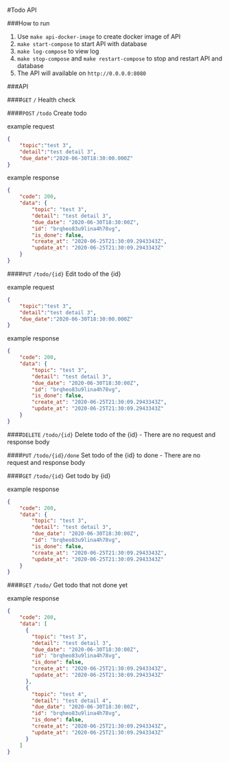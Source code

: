 #Todo API

###How to run
1. Use `make api-docker-image` to create docker image of API
2. `make start-compose` to start API with database
3. `make log-compose` to view log
4. `make stop-compose` and `make restart-compose` to stop and restart API and database
5. The API will available on `http://0.0.0.0:8080`

###API

####`GET` `/`
Health check

####`POST` `/todo`
Create todo

example request
```json
{
	"topic":"test 3",
	"detail":"test detail 3",
	"due_date":"2020-06-30T18:30:00.000Z"
}
```

example response
```json
{
    "code": 200,
    "data": {
        "topic": "test 3",
        "detail": "test detail 3",
        "due_date": "2020-06-30T18:30:00Z",
        "id": "brqheo83u9lina4h78vg",
        "is_done": false,
        "create_at": "2020-06-25T21:30:09.2943343Z",
        "update_at": "2020-06-25T21:30:09.2943343Z"
    }
}
```

####`PUT` `/todo/{id}`
Edit todo of the {id}

example request
```json
{
	"topic":"test 3",
	"detail":"test detail 3",
	"due_date":"2020-06-30T18:30:00.000Z"
}
```

example response
```json
{
    "code": 200,
    "data": {
        "topic": "test 3",
        "detail": "test detail 3",
        "due_date": "2020-06-30T18:30:00Z",
        "id": "brqheo83u9lina4h78vg",
        "is_done": false,
        "create_at": "2020-06-25T21:30:09.2943343Z",
        "update_at": "2020-06-25T21:30:09.2943343Z"
    }
}
```

####`DELETE` `/todo/{id}`
Delete todo of the {id} - There are no request and response body

####`PUT` `/todo/{id}/done`
Set todo of the {id} to done - There are no request and response body

####`GET` `/todo/{id}`
Get todo by {id}

example response
```json
{
    "code": 200,
    "data": {
        "topic": "test 3",
        "detail": "test detail 3",
        "due_date": "2020-06-30T18:30:00Z",
        "id": "brqheo83u9lina4h78vg",
        "is_done": false,
        "create_at": "2020-06-25T21:30:09.2943343Z",
        "update_at": "2020-06-25T21:30:09.2943343Z"
    }
}
```

####`GET` `/todo/`
Get todo that not done yet

example response
```json
{
    "code": 200,
    "data": [
      {
        "topic": "test 3",
        "detail": "test detail 3",
        "due_date": "2020-06-30T18:30:00Z",
        "id": "brqheo83u9lina4h78vg",
        "is_done": false,
        "create_at": "2020-06-25T21:30:09.2943343Z",
        "update_at": "2020-06-25T21:30:09.2943343Z"
      },
      {
        "topic": "test 4",
        "detail": "test detail 4",
        "due_date": "2020-06-30T18:30:00Z",
        "id": "brqheo83u9lina4h78vg",
        "is_done": false,
        "create_at": "2020-06-25T21:30:09.2943343Z",
        "update_at": "2020-06-25T21:30:09.2943343Z"
      }
    ]
}
```

